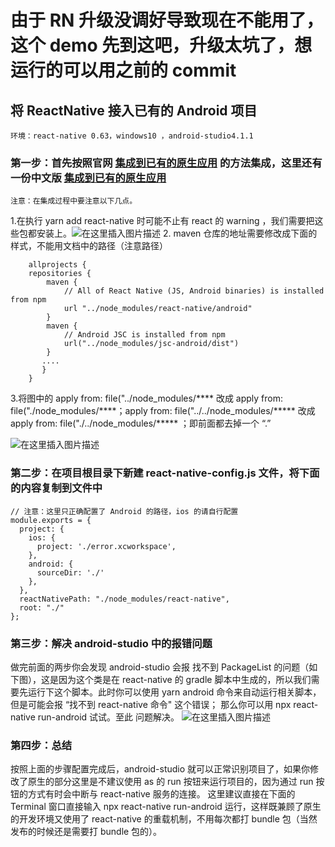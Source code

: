 # 由于 RN 升级没调好导致现在不能用了，这个 demo 先到这吧，升级太坑了，想运行的可以用之前的 commit

## 将 ReactNative 接入已有的 Android 项目
	环境：react-native 0.63，windows10 ，android-studio4.1.1

 ### 第一步：首先按照官网 [集成到已有的原生应用](https://reactnative.dev/docs/integration-with-existing-apps) 的方法集成，这里还有一份中文版 [集成到已有的原生应用](https://reactnative.cn/docs/integration-with-existing-apps)
 
 	注意：在集成过程中要注意以下几点。

 1.在执行 yarn add react-native 时可能不止有 react 的 warning ，我们需要把这些包都安装上。![在这里插入图片描述](https://img-blog.csdnimg.cn/20201118133946767.png?x-oss-process=image/watermark,type_ZmFuZ3poZW5naGVpdGk,shadow_10,text_aHR0cHM6Ly9ibG9nLmNzZG4ubmV0L25pdXpodWNlZGVuZ2x1,size_16,color_FFFFFF,t_70#pic_center)
 2. maven 仓库的地址需要修改成下面的样式，不能用文档中的路径（注意路径）
 
	 	allprojects {
	    repositories {
	        maven {
	            // All of React Native (JS, Android binaries) is installed from npm
	            url "../node_modules/react-native/android"
	        }
	        maven {
	            // Android JSC is installed from npm
	            url("../node_modules/jsc-android/dist")
	        }
	       ....
	       }
	    }
	    
 3.将图中的 apply from: file("../node_modules/**** 改成 apply from: file("./node_modules/****；apply from: file("../../node_modules/***** 改成 apply from: file("./../node_modules/***** ；即前面都去掉一个 “.”

![在这里插入图片描述](https://img-blog.csdnimg.cn/20201118135553251.png?x-oss-process=image/watermark,type_ZmFuZ3poZW5naGVpdGk,shadow_10,text_aHR0cHM6Ly9ibG9nLmNzZG4ubmV0L25pdXpodWNlZGVuZ2x1,size_16,color_FFFFFF,t_70#pic_center)
### 第二步：在项目根目录下新建 react-native-config.js 文件，将下面的内容复制到文件中
	// 注意：这里只正确配置了 Android 的路径，ios 的请自行配置
	module.exports = {
	  project: {
	    ios: {
	      project: './error.xcworkspace',
	    },
	    android: {
	      sourceDir: './'
	    },
	  },
	  reactNativePath: "./node_modules/react-native",
	  root: "./"
	};

### 第三步：解决 android-studio 中的报错问题
做完前面的两步你会发现 android-studio 会报 找不到 PackageList 的问题（如下图），这是因为这个类是在 react-native 的 gradle 脚本中生成的，所以我们需要先运行下这个脚本。此时你可以使用 yarn android 命令来自动运行相关脚本，但是可能会报 “找不到 react-native 命令" 这个错误； 那么你可以用 npx react-native run-android 试试。至此 问题解决。
![在这里插入图片描述](https://img-blog.csdnimg.cn/20201118140446154.png?x-oss-process=image/watermark,type_ZmFuZ3poZW5naGVpdGk,shadow_10,text_aHR0cHM6Ly9ibG9nLmNzZG4ubmV0L25pdXpodWNlZGVuZ2x1,size_16,color_FFFFFF,t_70#pic_center)
### 第四步：总结
按照上面的步骤配置完成后，android-studio 就可以正常识别项目了，如果你修改了原生的部分这里是不建议使用 as 的 run 按钮来运行项目的，因为通过 run 按钮的方式有时会中断与 react-native 服务的连接。
这里建议直接在下面的 Terminal 窗口直接输入 npx react-native run-android 运行，这样既兼顾了原生的开发环境又使用了 react-native 的重载机制，不用每次都打 bundle 包（当然发布的时候还是需要打 bundle 包的）。


	